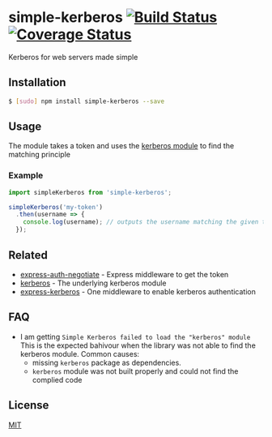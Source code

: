 # simple-kerberos [![Build Status](https://travis-ci.org/noamokman/simple-kerberos.svg?branch=master)](https://travis-ci.org/noamokman/simple-kerberos) [![Coverage Status](https://coveralls.io/repos/github/noamokman/simple-kerberos/badge.svg?branch=master)](https://coveralls.io/github/noamokman/simple-kerberos?branch=master)

Kerberos for web servers made simple

## Installation
``` bash
$ [sudo] npm install simple-kerberos --save
```

## Usage

The module takes a token and uses the [kerberos module](https://github.com/christkv/kerberos) to find the matching principle

### Example
``` js
import simpleKerberos from 'simple-kerberos';

simpleKerberos('my-token')
  .then(username => {
    console.log(username); // outputs the username matching the given token
  });
```

## Related

- [express-auth-negotiate](https://github.com/omrilitov/express-auth-negotiate) - Express middleware to get the token
- [kerberos](https://github.com/christkv/kerberos) - The underlying kerberos module
- [express-kerberos](https://github.com/noamokman/express-kerberos) - One middleware to enable kerberos authentication

## FAQ
* I am getting `Simple Kerberos failed to load the "kerberos" module`
This is the expected bahivour when the library was not able to find the kerberos module.
Common causes:
  * missing `kerberos` package as dependencies.
  * `kerberos` module was not built properly and could not find the complied code

## License

[MIT](LICENSE)
